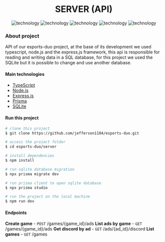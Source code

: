 <div align="center" style="margin-bottom: 20px;">
  <h1>SERVER (API)</h1>
  <p align="center">
    <img alt="technology" src="https://img.shields.io/badge/TypeScript-007ACC?style=for-the-badge&logo=typescript&logoColor=white">
    <img alt="technology" src="https://img.shields.io/badge/Node.js-339933?style=for-the-badge&logo=nodedotjs&logoColor=white">
    <img alt="technology" src="https://img.shields.io/badge/Express.js-000000?style=for-the-badge&logo=express&logoColor=white">
    <img alt="technology" src="https://img.shields.io/badge/Prisma-3982CE?style=for-the-badge&logo=Prisma&logoColor=white">
    <img alt="technology" src="https://img.shields.io/badge/SQLite-07405E?style=for-the-badge&logo=sqlite&logoColor=white">
  </p>
</div>


### About project
API of our esports-duo project, at the base of its development we used typescript, node.js and the express.js framework, this api is responsible for reading and writing data in a SQL database, for this project we used the SQLite but it is possible to change and use another database.


#### Main technologies
- [TypeScript](https://www.typescriptlang.org/docs/)
- [Node.js](https://nodejs.org/en/)
- [Express.js](https://expressjs.com/)
- [Prisma](https://www.prisma.io/docs/getting-started)
- [SQLite](https://www.sqlite.org/index.html)


#### Run this project
```bash
# clone this project
$ git clone https://github.com/jefferson1104/esports-duo.git

# access the project folder
$ cd esports-duo/server

# install dependencies
$ npm install

# run sqlite database migration
$ npx prisma migrate dev

# run prisma client to open sqlite database
$ npx prisma studio

# run the project on the local machine
$ npm run dev
```

#### Endpoints
**Create game** - `POST` /games/{game_id}/ads
**List ads by game** - `GET` /games/{game_id}/ads
**Get discord by ad** - `GET` /ads/{ad_id}/discord
**List games** - `GET` /games
